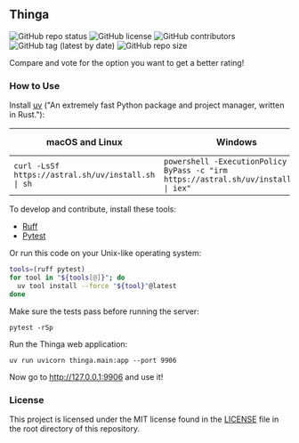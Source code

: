 ## Thinga

![GitHub repo status](https://img.shields.io/badge/status-active-green?style=flat)
![GitHub license](https://img.shields.io/github/license/sheikhartin/thinga)
![GitHub contributors](https://img.shields.io/github/contributors/sheikhartin/thinga)
![GitHub tag (latest by date)](https://img.shields.io/github/v/tag/sheikhartin/thinga)
![GitHub repo size](https://img.shields.io/github/repo-size/sheikhartin/thinga)

Compare and vote for the option you want to get a better rating!

### How to Use

Install [uv](https://github.com/astral-sh/uv) ("An extremely fast Python package and project manager, written in Rust."):

| macOS and Linux                                    | Windows                                                                               | Using pip        |
|----------------------------------------------------|---------------------------------------------------------------------------------------|------------------|
| `curl -LsSf https://astral.sh/uv/install.sh \| sh` | `powershell -ExecutionPolicy ByPass -c "irm https://astral.sh/uv/install.ps1 \| iex"` | `pip install uv` |

To develop and contribute, install these tools:

- [Ruff](https://pypi.org/project/ruff/)
- [Pytest](https://pypi.org/project/pytest/)

Or run this code on your Unix-like operating system:

```bash
tools=(ruff pytest)
for tool in "${tools[@]}"; do
  uv tool install --force "${tool}"@latest
done
```

Make sure the tests pass before running the server:

```
pytest -rSp
```

Run the Thinga web application:

```
uv run uvicorn thinga.main:app --port 9906
```

Now go to http://127.0.0.1:9906 and use it!

### License

This project is licensed under the MIT license found in the [LICENSE](LICENSE) file in the root directory of this repository.
